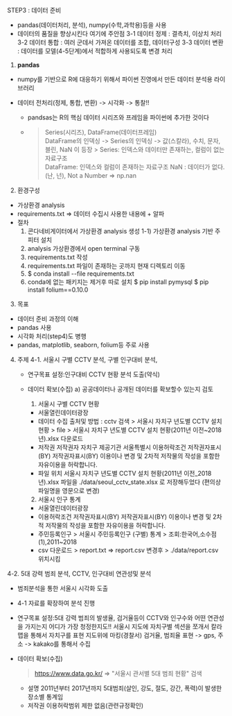 STEP3 : 데이터 준비

- pandas(데이터처리, 분석), numpy(수학,과학용)등을 사용
- 데이터의 품질을 향상시킨다 여기에 주안점
  3-1 데이터 정제 : 결측치, 이상치 처리 
  3-2 데이터 통합 : 여러 군데서 가져온 데이터를 조합, 데이터구성
  3-3 데이터 변환 : 데이터를 모델(4-5단계)에서 적합하게 사용되도록 변경 처리

1. **pandas**

- numpy를 기반으로 R에 대응하기 위해서 파이썬 진영에서 만든 데이터 분석용 라이브러리

- 데이터 전처리(정제, 통합, 변환) -> 시각화 -> 통찰!!

  - pandsas는 R의 핵심 데이터 시리즈와 프레임을 파이썬에 추가한 것이다

  - > Series(시리즈), DataFrame(데이터프레임)  
    > DataFrame의 인덱싱 -> Series의 인덱싱 -> 값(스칼라), 수치, 문자, 블린, NaN 이 등장  > Series: 인덱스와 데이터만 존재하는, 컬럼이 없는 자료구조  
    > DataFrame: 인덱스와 컬럼이 존재하는 자료구조
    > NaN : 데이터가 없다. (난, 넌), Not a Number => np.nan

  

2. 환경구성

- 가상환경 analysis
- requirements.txt
  => 데이터 수집시 사용한 내용에 + 알파
- 절차 
  1) 콘다네비게이터에서 가상환경 analysis 생성
  1-1) 가상환경 analysis 기반 주피터 설치
  2) analysis 가상환경에서 open terminal 구동
  3) requirements.txt 작성
  4) requirements.txt 파일이 존재하는 곳까지 현재 디렉토리 이동
  5) $ conda install --file requirements.txt
  6) conda에 없는 패키지는 제거후 따로 설치
     $ pip install pymysql
     $ pip install folium==0.10.0

3. 목표

- 데이터 준비 과정의 이해
- pandas 사용
- 시각화 처리(step4)도 병행
- pandas, matplotlib, seaborn, folium등 주로 사용

4. 주제
   4-1. 서울시 구별 CCTV 분석, 구별 인구대비 분석, 

   - 연구목표 설정:인구대비 CCTV 현황 분석 도출(약식)

   - 데이터 확보(수집)
     a) 공공데이터나 공개된 데이터를 확보할수 있는지 검토

      1) 서울시 구별 CCTV 현황

     - 서울열린데이터광장
     - 데이터 수집 출처및 방법 : cctv 검색 > 서울시 자치구 년도별 CCTV 설치 현황 > file > 서울시 자치구 년도별 CCTV 설치 현황(2011년 이전~2018년).xlsx 다운로드
     - 저작권 
       저작권자 자치구
       제공기관 서울특별시
       이용허락조건 저작권자표시(BY)  저작권자표시(BY)
       이용이나 변경 및 2차적 저작물의 작성을 포함한 자유이용을 허락합니다.
     - 파일 위치
       서울시 자치구 년도별 CCTV 설치 현황(2011년 이전_2018년).xlsx 파일을 
       ./data/seoul_cctv_state.xlsx 로 저장해두었다 (편의상 파일명을 영문으로 변경)

      2) 서울시 인구 통계

     - 서울열린데이터광장       
     - 이용허락조건 저작권자표시(BY)  저작권자표시(BY)
       이용이나 변경 및 2차적 저작물의 작성을 포함한 자유이용을 허락합니다.
     - 주민등록인구 > 서울시 주민등록인구 (구별) 통계 > 조회:한국어,소수점(1),2011~2018
     - csv 다운로드 > report.txt => report.csv 변경후 > ./data/report.csv 위치시킴

 4-2. 5대 강력 범죄 분석, CCTV, 인구대비 연관성및 분석

- 범죄분석을 통한 서울시 시각화 도출

- 4-1 자료를 확장하여 분석 진행

- 연구목표 설정:5대 강력 범죄의 발생율, 검거율등이 CCTV와 인구수와 어떤 연관성을 가지는지
   어디가 가장 청정한지도!!
   서울시 지도에 자치구별 섹션을 쪼개서 칼라맵을 통해서 자치구를 표현
   지도위에 마킹(경찰서) 검거율, 범죄율 표현 -> gps, 주소 -> kakako를 통해서 수집

- 데이터 확보(수집)

  > https://www.data.go.kr/
  > => "서울시 관서별 5대 범죄 현황" 검색

  - 설명
    2011년부터 2017년까지 5대범죄(살인, 강도, 절도, 강간, 폭력)이 발생한 장소별 통계임
  - 저작권
    이용허락범위 제한 없음(관련규정확인)